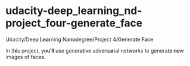 # udacity-deep_learning_nd-project_four-generate_face
Udacity/Deep Learning Nanodegree/Project 4/Generate Face


In this project, you'll use generative adversarial networks to generate new images of faces.
